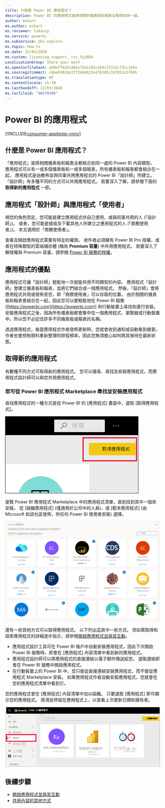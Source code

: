 ```yaml
---
title: 什麼是 Power BI 應用程式？
description: Power BI 的應用程式會將相關的儀表板和報表全都帶到同一處。
author: mihart
ms.author: mihart
ms.reviewer: lukaszp
ms.service: powerbi
ms.subservice: pbi-explore
ms.topic: how-to
ms.date: 12/03/2020
ms.custom: licensing support, css_fy20Q4
LocalizationGroup: Share your work
ms.openlocfilehash: ed9e7f826c8b5e75e1192c16dc72315cf32c1b9a
ms.sourcegitcommit: cb6e0202de27f29dd622e47b305c15f952c5769b
ms.translationtype: HT
ms.contentlocale: zh-TW
ms.lasthandoff: 12/03/2020
ms.locfileid: "96578306"
---
```

# <a name="apps-in-power-bi"></a>Power BI 的應用程式

[!INCLUDE[consumer-appliesto-ynny](../includes/consumer-appliesto-ynny.md)]


## <a name="what-is-a-power-bi-app"></a>什麼是 Power BI 應用程式？
「應用程式」是將相關儀表板和報表全都結合到同一處的 Power BI 內容類型。 應用程式可以有一或多個儀表板和一或多個報表，所有儀表板和報表都會組合在一起。 應用程式是由散佈並與同事共用應用程式的 Power BI「設計師」所建立。 「設計師」有多種不同的方式可以共用應用程式。 若要深入了解，請參閱下面的 **取得新的應用程式** 一節。 


## <a name="app-designers-and-app-users"></a>應用程式「設計師」與應用程式「使用者」
視您的角色而定，您可能是建立應用程式供自己使用，或與同事共用的人 (「設計師」)。 或者，您可能是接收及下載其他人所建立之應用程式的人 (「商務使用者」)。 本文適用於「商務使用者」。

查看及開啟應用程式需要有特定的權限。 收件者必須擁有 Power BI Pro 授權，或者在特殊類型的雲端儲存體 (稱為 **Premium 容量**) 中共用應用程式。 若要深入了解授權與 Premium 容量，請參閱 [Power BI 服務的授權](end-user-license.md)。

## <a name="advantages-of-apps"></a>應用程式的優點
應用程式可讓「設計師」輕鬆地一次就能共用不同類型的內容。 應用程式「設計師」會建立儀表板和報表，並將它們組合成一個應用程式。 然後，「設計師」會將應用程式共用或發佈至您，即「商務使用者」可以存取的位置。 由於相關的儀表板和報表會組合在一起，因此您可以更輕鬆地在 Power BI 服務 ([https://powerbi.com](https://powerbi.com)) 和行動裝置上尋找和進行安裝。 安裝應用程式之後，因為所有儀表板都會集中在一個應用程式、瀏覽器或行動裝置中，所以您不必記住許多不同儀表板或報表的名稱。

透過應用程式，每當應用程式作者發佈更新時，您就會收到通知或自動看到變更。 作者也會控制資料重新整理的排程頻率，因此您無須擔心如何將其保持在最新狀態。 

<!-- add conceptual art -->
## <a name="get-a-new-app"></a>取得新的應用程式
有數種不同方式可取得新的應用程式。 您可以搜尋、尋找及安裝應用程式，而應用程式設計師可以與您共用應用程式。 

### <a name="find-and-install-apps-from-the-power-bi-apps-marketplace"></a>您可從 Power BI 應用程式 Marketplace 尋找並安裝應用程式
尋找應用程式的一種方式是從 Power BI 的 [應用程式] 畫面中，選取 [取得應用程式]。 

![[應用程式] 畫面的螢幕擷取畫面，其中顯示取得應用程式圖示](./media/end-user-apps/power-bi-get-apps-button.png)

瀏覽 Power BI 應用程式 Marketplace 中的應用程式清單，直到找到其中一個來安裝。 從 [組織應用程式] (僅適用於公司中的人員)，或 [範本應用程式] (由 Microsoft 和該社區發佈，供任何 Power BI 使用者安裝) 選擇。 

![Power BI 應用程式市集](./media/end-user-apps/power-bi-app-marketplace.png)

還有一些其他方式可以取得應用程式。 以下列出這其中一些方式。 但如需取得和探索應用程式的詳細逐步指示，請參閱[開啟應用程式並與其互動](end-user-app-view.md)。

* 應用程式設計工具可在 Power BI 帳戶中自動安裝應用程式，因此下次開啟 Power BI 服務時，即會在 [應用程式] 內容清單中看到新的應用程式。 
* 應用程式設計師可以將應用程式的直接連結以電子郵件傳送給您。 選取連結即會在 Power BI 服務中開啟應用程式。
* 在行動裝置上的 Power BI 中，您只能從直接連結安裝應用程式，而不能從應用程式 Marketplace 安裝。 如果應用程式作者自動安裝應用程式，您就會在您的應用程式清單中看到它。 


您的應用程式會在 [應用程式] 內容清單中加以組織。 只要選取 [應用程式] 即可顯示您的應用程式。 將滑鼠停留在應用程式上，以查看上次更新日期和擁有者。 

![Power BI 的應用程式](./media/end-user-apps/power-bi-apps.png)


## <a name="next-steps"></a>後續步驟
* [開啟應用程式並與其互動](end-user-app-view.md)
* [共用內容的其他方式](end-user-shared-with-me.md)

